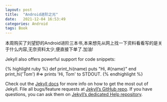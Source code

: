 ```yaml
---
layout: post
title:  "Android进阶之光"
date:   2021-12-04 16:53:49
categories: Android
tags: Book
---
```

本周购买了刘望舒的Android进阶三本书,本来想先从网上找一下资料看看写的是关于什么内容,无奈资料太少,便直接下单了.加油!

Jekyll also offers powerful support for code snippets:

{% highlight ruby %}
def print_hi(name)
  puts "Hi, #{name}"
end
print_hi('Tom')
#=> prints 'Hi, Tom' to STDOUT.
{% endhighlight %}

Check out the [Jekyll docs][jekyll] for more info on how to get the most out of Jekyll. File all bugs/feature requests at [Jekyll’s GitHub repo][jekyll-gh]. If you have questions, you can ask them on [Jekyll’s dedicated Help repository][jekyll-help].

[jekyll]:      http://jekyllrb.com
[jekyll-gh]:   https://github.com/jekyll/jekyll
[jekyll-help]: https://github.com/jekyll/jekyll-help
